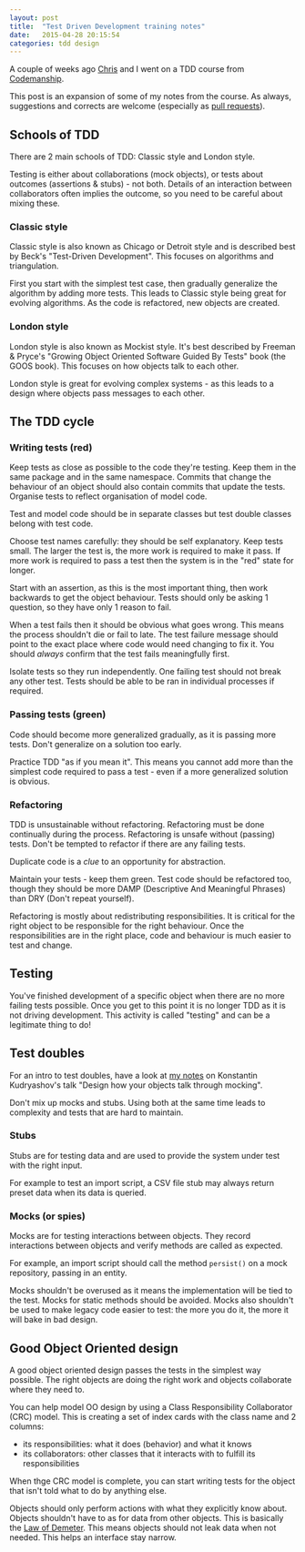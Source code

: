 ```yaml
---
layout: post
title:  "Test Driven Development training notes"
date:   2015-04-28 20:15:54
categories: tdd design
---
```


A couple of weeks ago [Chris](https://twitter.com/tweetingsherry) and I went on a TDD course from [Codemanship](http://www.codemanship.co.uk/tdd.html).

This post is an expansion of some of my notes from the course. As always, suggestions and corrects are welcome (especially as [pull requests](https://github.com/dave1010/dave1010.github.io)).

## Schools of TDD

There are 2 main schools of TDD: Classic style and London style.

Testing is either about collaborations (mock objects), or tests about outcomes (assertions & stubs) - not both. Details of an interaction between collaborators often implies the outcome, so you need to be careful about mixing these.

### Classic style

Classic style is also known as Chicago or Detroit style and is described best by Beck's "Test-Driven Development". This focuses on algorithms and triangulation.

First you start with the simplest test case, then gradually generalize the algorithm by adding more tests. This leads to Classic style being great for evolving algorithms. As the code is refactored, new objects are created.

### London style

London style is also known as Mockist style. It's best described by Freeman & Pryce's "Growing Object Oriented Software Guided By Tests" book (the GOOS book). This focuses on how objects talk to each other.

London style is great for evolving complex systems - as this leads to a design where objects pass messages to each other.

## The TDD cycle

### Writing tests (red)

Keep tests as close as possible to the code they're testing. Keep them in the same package and in the same namespace. Commits that change the behaviour of an object should also contain commits that update the tests. Organise tests to reflect organisation of model code.

Test and model code should be in separate classes but test double classes belong with test code.

Choose test names carefully: they should be self explanatory. Keep tests small. The larger the test is, the more work is required to make it pass. If more work is required to pass a test then the system is in the "red" state for longer.

Start with an assertion, as this is the most important thing, then work backwards to get the object behaviour. Tests should only be asking 1 question, so they have only 1 reason to fail.

When a test fails then it should be obvious what goes wrong. This means the process shouldn't die or fail to late. The test failure message should point to the exact place where code would need changing to fix it. You should _always_ confirm that the test fails meaningfully first.

Isolate tests so they run independently. One failing test should not break any other test. Tests should be able to be ran in individual processes if required.




### Passing tests (green)

Code should become more generalized gradually, as it is passing more tests. Don't generalize on a solution too early.

Practice TDD "as if you mean it". This means you cannot add more than the simplest code required to pass a test - even if a more generalized solution is obvious.


### Refactoring

TDD is unsustainable without refactoring. Refactoring must be done continually during the process. Refactoring is unsafe without (passing) tests. Don't be tempted to refactor if there are any failing tests.

Duplicate code is a _clue_ to an opportunity for abstraction.

Maintain your tests - keep them green. Test code should be refactored too, though they should be more DAMP (Descriptive And Meaningful Phrases) than DRY (Don't repeat yourself).

Refactoring is mostly about redistributing responsibilities. It is critical for the right object to be responsible for the right behaviour. Once the responsibilities are in the right place, code and behaviour is much easier to test and change.


## Testing

You've finished development of a specific object when there are no more failing tests possible. Once you get to this point it is no longer TDD as it is not driving development. This activity is called "testing" and can be a legitimate thing to do!



## Test doubles


For an intro to test doubles, have a look at [my notes](http://createopen.com/design/php/2014/10/30/designing-through-mocking.html) on Konstantin Kudryashov's talk "Design how your objects talk through mocking".

Don't mix up mocks and stubs. Using both at the same time leads to complexity and tests that are hard to maintain.



### Stubs

Stubs are for testing data and are used to provide the system under test with the right input.

For example to test an import script, a CSV file stub may always return preset data when its data is queried.


### Mocks (or spies)

Mocks are for testing interactions between objects. They record interactions between objects and verify methods are called as expected.

For example, an import script should call the method `persist()` on a mock repository, passing in an entity.

Mocks shouldn't be overused as it means the implementation will be tied to the test. Mocks for static methods should be avoided. Mocks also shouldn't be used to make legacy code easier to test: the more you do it, the more it will bake in bad design.


## Good Object Oriented design

A good object oriented design passes the tests in the simplest way possible. The right objects are doing the right work and objects collaborate where they need to.

You can help model OO design by using a Class Responsibility Collaborator (CRC) model. This is creating a set of index cards with the class name and 2 columns:

* its responsibilities: what it does (behavior) and what it knows
* its collaborators: other classes that it interacts with to fulfill its responsibilities

When thge CRC model is complete, you can start writing tests for the object that isn't told what to do by anything else.

Objects should only perform actions with what they explicitly know about. Objects shouldn't have to as for data from other objects. This is basically the [Law of Demeter](http://en.wikipedia.org/wiki/Law_of_Demeter). This means objects should not leak data when not needed. This helps an interface stay narrow.

